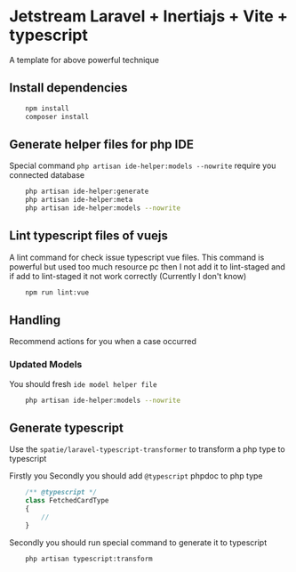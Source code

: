 # Jetstream Laravel + Inertiajs + Vite + typescript

A template for above powerful technique


## Install dependencies

```bash
    npm install
    composer install
```

## Generate helper files for php IDE

Special command `php artisan ide-helper:models --nowrite` require you connected database

```bash
    php artisan ide-helper:generate
    php artisan ide-helper:meta
    php artisan ide-helper:models --nowrite
```

## Lint typescript files of vuejs

A lint command for check issue typescript vue files. This command is powerful but used too much resource pc then I not add it to lint-staged and if add to lint-staged it not work correctly (Currently I don't know)

```bash
    npm run lint:vue
```

## Handling 

Recommend actions for you when a case occurred

### Updated Models

You should fresh `ide model helper file`

```bash
    php artisan ide-helper:models --nowrite
```

## Generate typescript

Use the `spatie/laravel-typescript-transformer` to transform a php type to typescript

Firstly you Secondly you should
 add `@typescript` phpdoc to php type

```php
    /** @typescript */
    class FetchedCardType
    {
        //
    }
```

Secondly you should run special command to generate it to typescript

```bash
    php artisan typescript:transform
```
